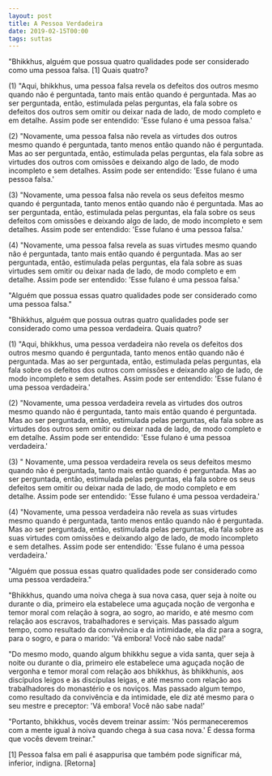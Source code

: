 ```yaml
---
layout: post
title: A Pessoa Verdadeira
date: 2019-02-15T00:00
tags: suttas
---
```

"Bhikkhus, alguém que possua quatro qualidades pode ser considerado como uma pessoa falsa. [1] Quais quatro?

(1) "Aqui, bhikkhus, uma pessoa falsa revela os defeitos dos outros mesmo quando não é perguntada, tanto mais então quando é perguntada. Mas ao ser perguntada, então, estimulada pelas perguntas, ela fala sobre os defeitos dos outros sem omitir ou deixar nada de lado, de modo completo e em detalhe. Assim pode ser entendido: 'Esse fulano é uma pessoa falsa.'

(2) "Novamente, uma pessoa falsa não revela as virtudes dos outros mesmo quando é perguntada, tanto menos então quando não é perguntada. Mas ao ser perguntada, então, estimulada pelas perguntas, ela fala sobre as virtudes dos outros com omissões e deixando algo de lado, de modo incompleto e sem detalhes. Assim pode ser entendido: 'Esse fulano é uma pessoa falsa.'

(3) "Novamente, uma pessoa falsa não revela os seus defeitos mesmo quando é perguntada, tanto menos então quando não é perguntada. Mas ao ser perguntada, então, estimulada pelas perguntas, ela fala sobre os seus defeitos com omissões e deixando algo de lado, de modo incompleto e sem detalhes. Assim pode ser entendido: 'Esse fulano é uma pessoa falsa.'

(4) "Novamente, uma pessoa falsa revela as suas virtudes mesmo quando não é perguntada, tanto mais então quando é perguntada. Mas ao ser perguntada, então, estimulada pelas perguntas, ela fala sobre as suas virtudes sem omitir ou deixar nada de lado, de modo completo e em detalhe. Assim pode ser entendido: 'Esse fulano é uma pessoa falsa.'

"Alguém que possua essas quatro qualidades pode ser considerado como uma pessoa falsa."

"Bhikkhus, alguém que possua outras quatro qualidades pode ser considerado como uma pessoa verdadeira. Quais quatro?

(1) "Aqui, bhikkhus, uma pessoa verdadeira não revela os defeitos dos outros mesmo quando é perguntada, tanto menos então quando não é perguntada. Mas ao ser perguntada, então, estimulada pelas perguntas, ela fala sobre os defeitos dos outros com omissões e deixando algo de lado, de modo incompleto e sem detalhes. Assim pode ser entendido: 'Esse fulano é uma pessoa verdadeira.'

(2) "Novamente, uma pessoa verdadeira revela as virtudes dos outros mesmo quando não é perguntada, tanto mais então quando é perguntada. Mas ao ser perguntada, então, estimulada pelas perguntas, ela fala sobre as virtudes dos outros sem omitir ou deixar nada de lado, de modo completo e em detalhe. Assim pode ser entendido: 'Esse fulano é uma pessoa verdadeira.'

(3) " Novamente, uma pessoa verdadeira revela os seus defeitos mesmo quando não é perguntada, tanto mais então quando é perguntada. Mas ao ser perguntada, então, estimulada pelas perguntas, ela fala sobre os seus defeitos sem omitir ou deixar nada de lado, de modo completo e em detalhe. Assim pode ser entendido: 'Esse fulano é uma pessoa verdadeira.'

(4) "Novamente, uma pessoa verdadeira não revela as suas virtudes mesmo quando é perguntada, tanto menos então quando não é perguntada. Mas ao ser perguntada, então, estimulada pelas perguntas, ela fala sobre as suas virtudes com omissões e deixando algo de lado, de modo incompleto e sem detalhes. Assim pode ser entendido: 'Esse fulano é uma pessoa verdadeira.'

"Alguém que possua essas quatro qualidades pode ser considerado como uma pessoa verdadeira."

"Bhikkhus, quando uma noiva chega à sua nova casa, quer seja à noite ou durante o dia, primeiro ela estabelece uma aguçada noção de vergonha e temor moral com relação à sogra, ao sogro, ao marido, e até mesmo com relação aos escravos, trabalhadores e serviçais. Mas passado algum tempo, como resultado da convivência e da intimidade, ela diz para a sogra, para o sogro, e para o marido: 'Vá embora! Você não sabe nada!'

"Do mesmo modo, quando algum bhikkhu segue a vida santa, quer seja à noite ou durante o dia, primeiro ele estabelece uma aguçada noção de vergonha e temor moral com relação aos bhikkhus, às bhikkhunis, aos discípulos leigos e às discípulas leigas, e até mesmo com relação aos trabalhadores do monastério e os noviços. Mas passado algum tempo, como resultado da convivência e da intimidade, ele diz até mesmo para o seu mestre e preceptor: 'Vá embora! Você não sabe nada!'

"Portanto, bhikkhus, vocês devem treinar assim: 'Nós permaneceremos com a mente igual à noiva quando chega à sua casa nova.' É dessa forma que vocês devem treinar."

[1] Pessoa falsa em pali é asappurisa que também pode significar má, inferior, indigna. [Retorna]


